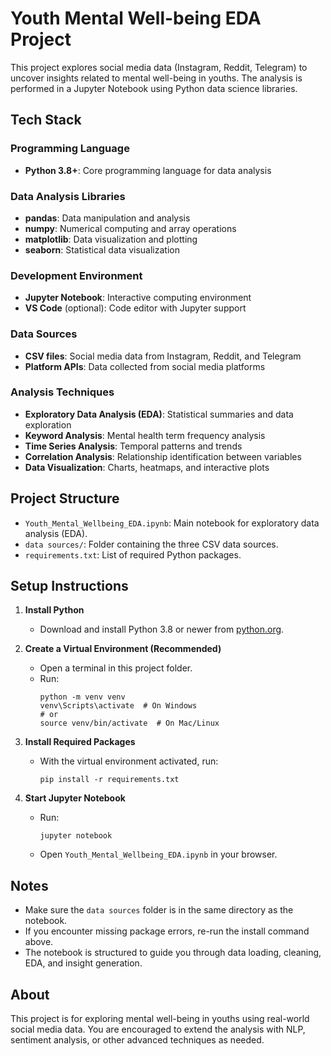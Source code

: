 # Youth Mental Well-being EDA Project

This project explores social media data (Instagram, Reddit, Telegram) to uncover insights related to mental well-being in youths. The analysis is performed in a Jupyter Notebook using Python data science libraries.

## Tech Stack

### **Programming Language**

-   **Python 3.8+**: Core programming language for data analysis

### **Data Analysis Libraries**

-   **pandas**: Data manipulation and analysis
-   **numpy**: Numerical computing and array operations
-   **matplotlib**: Data visualization and plotting
-   **seaborn**: Statistical data visualization

### **Development Environment**

-   **Jupyter Notebook**: Interactive computing environment
-   **VS Code** (optional): Code editor with Jupyter support

### **Data Sources**

-   **CSV files**: Social media data from Instagram, Reddit, and Telegram
-   **Platform APIs**: Data collected from social media platforms

### **Analysis Techniques**

-   **Exploratory Data Analysis (EDA)**: Statistical summaries and data exploration
-   **Keyword Analysis**: Mental health term frequency analysis
-   **Time Series Analysis**: Temporal patterns and trends
-   **Correlation Analysis**: Relationship identification between variables
-   **Data Visualization**: Charts, heatmaps, and interactive plots

## Project Structure

-   `Youth_Mental_Wellbeing_EDA.ipynb`: Main notebook for exploratory data analysis (EDA).
-   `data sources/`: Folder containing the three CSV data sources.
-   `requirements.txt`: List of required Python packages.

## Setup Instructions

1. **Install Python**

    - Download and install Python 3.8 or newer from [python.org](https://www.python.org/downloads/).

2. **Create a Virtual Environment (Recommended)**

    - Open a terminal in this project folder.
    - Run:
        ```
        python -m venv venv
        venv\Scripts\activate  # On Windows
        # or
        source venv/bin/activate  # On Mac/Linux
        ```

3. **Install Required Packages**

    - With the virtual environment activated, run:
        ```
        pip install -r requirements.txt
        ```

4. **Start Jupyter Notebook**
    - Run:
        ```
        jupyter notebook
        ```
    - Open `Youth_Mental_Wellbeing_EDA.ipynb` in your browser.

## Notes

-   Make sure the `data sources` folder is in the same directory as the notebook.
-   If you encounter missing package errors, re-run the install command above.
-   The notebook is structured to guide you through data loading, cleaning, EDA, and insight generation.

## About

This project is for exploring mental well-being in youths using real-world social media data. You are encouraged to extend the analysis with NLP, sentiment analysis, or other advanced techniques as needed.
